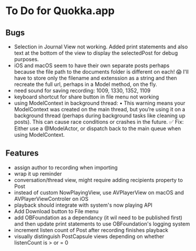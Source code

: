 #  To Do for Quokka.app

## Bugs

* Selection in Journal View not working. Added print statements and also text at the bottom of the view to display the selectedPost for debug purposes.
* iOS and macOS seem to have their own separate posts perhaps because the file path to the documents folder is different on each! 😱 I'll have to store only the filename and extenssion as a string and then recreate the full url, perhaps in a Model method, on the fly.
* need sound for saving recording: 1009, 1330, 1352, 1109
* keyboard shortcut for share button in file menu not working
* using ModelContext in background thread: 	•	This warning means your ModelContext was created on the main thread, but you’re using it on a background thread (perhaps during background tasks like cleaning up posts). This can cause race conditions or crashes in the future. ✅ Fix: Either use a @ModelActor, or dispatch back to the main queue when using ModelContext.

## Features

* assign author to recording when importing
* wrap it up reminder
* conversation/thread view, might require adding recipients property to Post
* instead of custom NowPlayingView, use AVPlayerView on macOS and AVPlayerViewControler on iOS
* playback should integrate with system's now playing API
* Add Download button to File menu
* add OBFoundation as a dependancy (it wil need to be published first) and then update print statements to use OBFoundation's logging system
* increment listen count of Post after recording finishes playback
* visually distinguish PostCapsule views depending on whether listenCount is > or = 0
